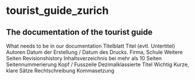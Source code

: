 # tourist_guide_zurich

## The documentation of the tourist guide 

What needs to be in our documentation
Titelblatt
  Titel (evtl. Untertitel)
  Autoren
  Datum der Erstellung / Datum des Drucks.
  Firma, Schule
Weitere Seiten
  Revisionshistory
  Inhaltsverzeichnis bei mehr als 10 Seiten
  Seitennummerierung
  Kopf / Fusszeile
  Dezimalklassierte Titel
Wichtig
  Kurze, klare Sätze
  Rechtschreibung
  Kommasetzung
